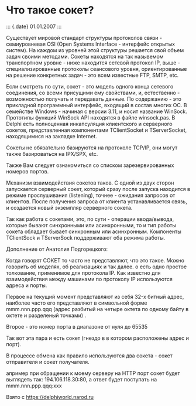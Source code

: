 Что такое сокет?
================

::: {.date}
01.01.2007
:::

Существует мировой стандарт структуры протоколов связи - семиуровневая
OSI (Open Systems Interface - интерфейс открытых систем). Hа каждом из
уровней этой структуры решается свой объем задач своими методами. Сокеты
находятся на так назывемом транспортном уровне - ниже находится сетевой
протокол IP, выше - специализированные протоколы сеансового уровня,
ориентированные на решение конкретных задач - это всем известные FTP,
SMTP, etc.

Если смотреть по сути, сокет - это модель одного конца сетевого
соединения, со всеми присущими ему свойствами, и, естественно -
возможностью получать и передавать данные. По содержанию - это
прикладной программный интерфейс, входящий в состав многих ОС. В
семействе Windows - начиная с версии 3.11, и носит название WinSock.
Прототипы функций WinSock API находятся в файле winsock.pas. В Delphi
есть полноценная инкапсуляция клиентского и серверного сокетов,
представленная компонентами TClientSocket и TServerSocket, находящимися
на закладке Internet.

Сокеты не обязательно базируются на протоколе TCP/IP, они могут также
базироваться на IPX/SPX, etc.

Также Вам следует ознакомиться со списком зарезервированных номеров
портов.

Механизм взаимодействия сокетов таков. С одной из двух сторон
запускается серверный сокет, который сразу после запуска находится в
режиме прослушивания (listening), точнее - ожидания запросов от
клиентов. После получения запроса от клиента устанавливается связь, и
создается новый экземпляр серверного сокета.

Так как работа с сокетами, это, по сути - операции ввода/вывода, которые
бывают синхронными или асинхронными, то и тип работы сокета обладает
бывает синхронным или асинхронным. Компоненты TClientSock и TServerSock
поддерживают оба режима работы.

Дополнение от Анатолия Подгорецкого:

Когда говорят СОКЕТ то часто не представляют, что это такое. Можно
говорить об моделях, об реализациях и так далее. о есть одно простое
толкование, применимое для протокола IP. Как известно для взаимодействия
между машинами по протоколу IP используются адреса и порты.

Первое на текущий момент представляют из себя 32-x битный адрес,
наиболее часто его представляют в символьной форме mmm.nnn.ppp.qqq
(адрес разбитый на четыре октета по одному байту в октете и разделеный
точками) .

Второе - это номер порта в диапазоне от нуля до 65535

Так вот эта пара и есть сокет (гнездо в в котором расположены адрес и
порт).

В процессе обмена как правило используются два сокета - сокет
отправителя и сокет получателя.

апример при обращении к моему серверу на HTTP порт сокет будет выглядеть
так: 194.106.118.30:80, а ответ будет поступать на mmm.nnn.ppp.qqq:xxx

Взято с <https://delphiworld.narod.ru>
